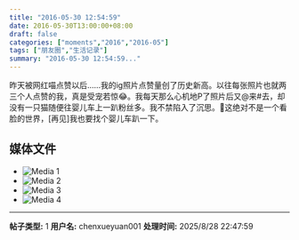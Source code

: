 ```yaml
---
title: "2016-05-30 12:54:59"
date: 2016-05-30T13:00:00+08:00
draft: false
categories: ["moments","2016","2016-05"]
tags: ["朋友圈","生活记录"]
summary: "2016-05-30 12:54:59..."
---
```


昨天被网红喵点赞以后……我的ig照片点赞量创了历史新高。以往每张照片也就两三个人点赞的我，真是受宠若惊😂。我每天那么心机地P了照片后又@来#去，却没有一只猫随便往婴儿车上一趴粉丝多。我不禁陷入了沉思。🤔️这绝对不是一个看脸的世界，[再见]我也要找个婴儿车趴一下。

## 媒体文件

- ![Media 1](/Moments/photos/2016-05-30/201605301254590.jpg)
- ![Media 2](/Moments/photos/2016-05-30/201605301254591.jpg)
- ![Media 3](/Moments/photos/2016-05-30/201605301254592.jpg)
- ![Media 4](/Moments/photos/2016-05-30/201605301254593.jpg)

---

**帖子类型:** 1
**用户名:** chenxueyuan001
**处理时间:** 2025/8/28 22:47:59